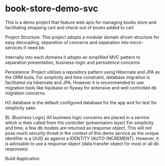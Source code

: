 # book-store-demo-svc
This is a demo project that feature web apis for managing books store and facilitating shopping cart and check-out of books added to cart

Project Structure:
This project adopts a modular domain driven structure for easy decoupling, 
separation of concerns and separation into micro-services if need be.

Internally into each domains it adopts an simplified MVC pattern to separation presentation, business-logic and persistence concerns

Persistence:
Project utilizes a repository pattern using Hibernate and JPA as the ORM tools.
For simplicity and time constraint, database migration is facilitated via hibernate and JPA;
However it is recommended to use migration tools like liquibase or flyway for extensive and well controlled db migration concerns.

H2 database is the default configured database for the app and for test for simplicity sake.

BL (Business Logic)
All business logic concerns are placed in a service which is then called from the controller (presentation layer)
For simplicity and time, a few db models are returned as response object. This will not pose much security threat in the context
of this demo service as the unique identifier is a UUID as against a IDENTITY (AUTO-INCREMENT).
However, it is advisable to use a response object (data transfer object for most or all db responses)

Build Application



